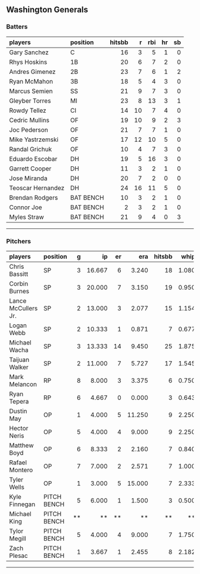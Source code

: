 ## Washington Generals

### Batters

 
|players           |position  | hitsbb|  r| rbi| hr| sb| 
|:-----------------|:---------|------:|--:|---:|--:|--:| 
|Gary Sanchez      |C         |     16|  3|   5|  1|  0| 
|Rhys Hoskins      |1B        |     20|  6|   7|  2|  0| 
|Andres Gimenez    |2B        |     23|  7|   6|  1|  2| 
|Ryan McMahon      |3B        |     18|  5|   4|  3|  0| 
|Marcus Semien     |SS        |     21|  9|   7|  3|  0| 
|Gleyber Torres    |MI        |     23|  8|  13|  3|  1| 
|Rowdy Tellez      |CI        |     14| 10|   7|  4|  0| 
|Cedric Mullins    |OF        |     19| 10|   9|  2|  3| 
|Joc Pederson      |OF        |     21|  7|   7|  1|  0| 
|Mike Yastrzemski  |OF        |     17| 12|  10|  5|  0| 
|Randal Grichuk    |OF        |     10|  4|   7|  3|  0| 
|Eduardo Escobar   |DH        |     19|  5|  16|  3|  0| 
|Garrett Cooper    |DH        |     11|  3|   2|  1|  0| 
|Jose Miranda      |DH        |     20|  7|   2|  0|  0| 
|Teoscar Hernandez |DH        |     24| 16|  11|  5|  0| 
|Brendan Rodgers   |BAT BENCH |     10|  3|   2|  1|  0| 
|Connor Joe        |BAT BENCH |      2|  3|   2|  1|  0| 
|Myles Straw       |BAT BENCH |     21|  9|   4|  0|  3| 


* * *

### Pitchers

 
|players             |position    |  g|     ip| er|    era| hitsbb|  whip| so|  w| sv| 
|:-------------------|:-----------|--:|------:|--:|------:|------:|-----:|--:|--:|--:| 
|Chris Bassitt       |SP          |  3| 16.667|  6|  3.240|     18| 1.080| 12|  2|  0| 
|Corbin Burnes       |SP          |  3| 20.000|  7|  3.150|     19| 0.950| 19|  2|  0| 
|Lance McCullers Jr. |SP          |  2| 13.000|  3|  2.077|     15| 1.154| 13|  1|  0| 
|Logan Webb          |SP          |  2| 10.333|  1|  0.871|      7| 0.677| 12|  2|  0| 
|Michael Wacha       |SP          |  3| 13.333| 14|  9.450|     25| 1.875| 12|  0|  0| 
|Taijuan Walker      |SP          |  2| 11.000|  7|  5.727|     17| 1.545| 11|  0|  0| 
|Mark Melancon       |RP          |  8|  8.000|  3|  3.375|      6| 0.750|  1|  0|  1| 
|Ryan Tepera         |RP          |  6|  4.667|  0|  0.000|      3| 0.643|  7|  1|  3| 
|Dustin May          |OP          |  1|  4.000|  5| 11.250|      9| 2.250|  4|  0|  0| 
|Hector Neris        |OP          |  5|  4.000|  4|  9.000|      9| 2.250|  6|  1|  0| 
|Matthew Boyd        |OP          |  6|  8.333|  2|  2.160|      7| 0.840|  9|  1|  0| 
|Rafael Montero      |OP          |  7|  7.000|  2|  2.571|      7| 1.000|  9|  1|  1| 
|Tyler Wells         |OP          |  1|  3.000|  5| 15.000|      7| 2.333|  3|  0|  0| 
|Kyle Finnegan       |PITCH BENCH |  5|  6.000|  1|  1.500|      3| 0.500| 10|  1|  2| 
|Michael King        |PITCH BENCH | **|     **| **|     **|     **|    **| **| **| **| 
|Tylor Megill        |PITCH BENCH |  5|  4.000|  4|  9.000|      7| 1.750|  3|  0|  0| 
|Zach Plesac         |PITCH BENCH |  1|  3.667|  1|  2.455|      8| 2.182|  1|  0|  0| 


* * *


